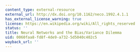 ```yaml
---
content_type: external-resource
external_url: http://dx.doi.org/10.1162/neco.1992.4.1.1
has_external_license_warning: true
license: https://en.wikipedia.org/wiki/All_rights_reserved
status: ''
title: Neural Networks and the Bias/Variance Dilemma
uid: 0060faa8-fd8f-4de9-a732-5d5040c402c5
wayback_url: ''
---
```


